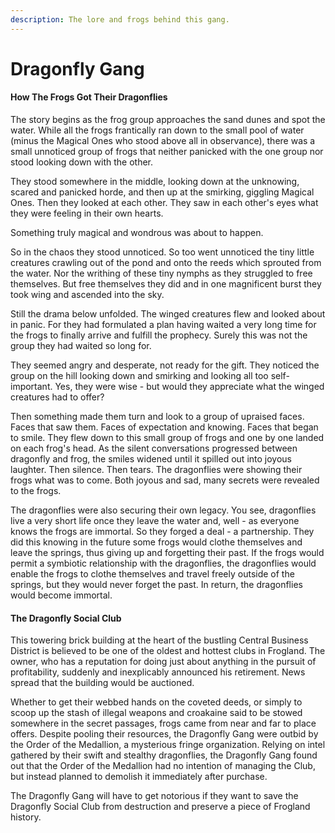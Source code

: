 ```yaml
---
description: The lore and frogs behind this gang.
---
```


# Dragonfly Gang

#### How The Frogs Got Their Dragonflies

The story begins as the frog group approaches the sand dunes and spot the water. While all the frogs frantically ran down to the small pool of water (minus the Magical Ones who stood above all in observance), there was a small unnoticed group of frogs that neither panicked with the one group nor stood looking down with the other.&#x20;

They stood somewhere in the middle, looking down at the unknowing, scared and panicked horde, and then up at the smirking, giggling Magical Ones. Then they looked at each other. They saw in each other's eyes what they were feeling in their own hearts.&#x20;

Something truly magical and wondrous was about to happen.&#x20;

So in the chaos they stood unnoticed. So too went unnoticed the tiny little creatures crawling out of the pond and onto the reeds which sprouted from the water. Nor the writhing of these tiny nymphs as they struggled to free themselves. But free themselves they did and in one magnificent burst they took wing and ascended into the sky.&#x20;

Still the drama below unfolded. The winged creatures flew and looked about in panic. For they had formulated a plan having waited a very long time for the frogs to finally arrive and fulfill the prophecy. Surely this was not the group they had waited so long for.&#x20;

They seemed angry and desperate, not ready for the gift. They noticed the group on the hill looking down and smirking and looking all too self-important. Yes, they were wise - but would they appreciate what the winged creatures had to offer?&#x20;

Then something made them turn and look to a group of upraised faces. Faces that saw them. Faces of expectation and knowing. Faces that began to smile. They flew down to this small group of frogs and one by one landed on each frog's head. As the silent conversations progressed between dragonfly and frog, the smiles widened until it spilled out into joyous laughter. Then silence. Then tears. The dragonflies were showing their frogs what was to come. Both joyous and sad, many secrets were revealed to the frogs.&#x20;

The dragonflies were also securing their own legacy. You see, dragonflies live a very short life once they leave the water and, well - as everyone knows the frogs are immortal. So they forged a deal - a partnership. They did this knowing in the future some frogs would clothe themselves and leave the springs, thus giving up and forgetting their past. If the frogs would permit a symbiotic relationship with the dragonflies, the dragonflies would enable the frogs to clothe themselves and travel freely outside of the springs, but they would never forget the past. In return, the dragonflies would become immortal.

#### The Dragonfly Social Club

This towering brick building at the heart of the bustling Central Business District is believed to be one of the oldest and hottest clubs in Frogland. The owner, who has a reputation for doing just about anything in the pursuit of profitability, suddenly and inexplicably announced his retirement. News spread that the building would be auctioned.

Whether to get their webbed hands on the coveted deeds, or simply to scoop up the stash of illegal weapons and croakaine said to be stowed somewhere in the secret passages, frogs came from near and far to place offers. Despite pooling their resources, the Dragonfly Gang were outbid by the Order of the Medallion, a mysterious fringe organization. Relying on intel gathered by their swift and stealthy dragonflies, the Dragonfly Gang found out that the Order of the Medallion had no intention of managing the Club, but instead planned to demolish it immediately after purchase.

The Dragonfly Gang will have to get notorious if they want to save the Dragonfly Social Club from destruction and preserve a piece of Frogland history.
